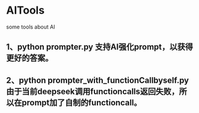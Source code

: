# AITools
some tools about AI

## 1、python prompter.py 支持AI强化prompt，以获得更好的答案。
## 2、python prompter_with_functionCallbyself.py 由于当前deepseek调用functioncalls返回失败，所以在prompt加了自制的functioncall。
